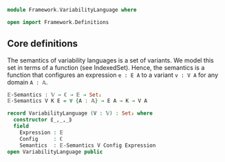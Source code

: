 ```agda
module Framework.VariabilityLanguage where

open import Framework.Definitions
```

## Core definitions

The semantics of variability languages is a set of variants.
We model this set in terms of a function (see IndexedSet).
Hence, the semantics is a function that configures an expression
`e : E A` to a variant `v : V A` for any domain `A : 𝔸`.
```agda
𝔼-Semantics : 𝕍 → ℂ → 𝔼 → Set₁
𝔼-Semantics V K E = ∀ {A : 𝔸} → E A → K → V A

record VariabilityLanguage (V : 𝕍) : Set₂ where
  constructor ⟪_,_,_⟫
  field
    Expression : 𝔼
    Config     : ℂ
    Semantics  : 𝔼-Semantics V Config Expression
open VariabilityLanguage public
```
